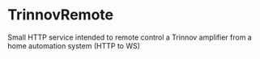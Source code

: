 # TrinnovRemote
Small HTTP service intended to remote control a Trinnov amplifier from a home automation system (HTTP to WS)
